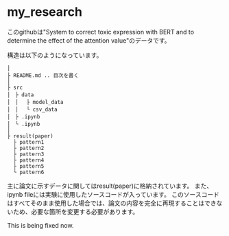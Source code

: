 # my_research

このgithubは"System to correct toxic expression with BERT and to determine the effect of the attention value"のデータです。

構造は以下のようになっています。

```
│
├ README.md .. 目次を書く
│
├ src
│　├ data
│　│　 ├ model_data
│　│　 └ csv_data
│　├ .ipynb
│　└ .ipynb
│
├ result(paper) 
  ├ pattern1
  ├ pattern2
  ├ pattern3
  ├ pattern4
  ├ pattern5
  └ pattern6
```

主に論文に示すデータに関してはresult(paper)に格納されています。
また、ipynb fileには実験に使用したソースコードが入っています。
このソースコードはすべてそのまま使用した場合では、論文の内容を完全に再現することはできないため、必要な箇所を変更する必要があります。

This is being fixed now.

